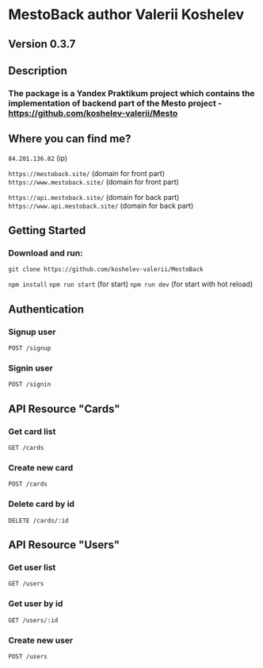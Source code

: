 # MestoBack author Valerii Koshelev

## Version 0.3.7

## Description

### The package is a Yandex Praktikum project which contains the implementation of backend part of the Mesto project - https://github.com/koshelev-valerii/Mesto

## Where you can find me?

`84.201.136.82` (ip)

`https://mestoback.site/` (domain for front part)
`https://www.mestoback.site/` (domain for front part)

`https://api.mestoback.site/` (domain for back part)
`https://www.api.mestoback.site/` (domain for back part)

## Getting Started 

### Download and run:  
  
`git clone https://github.com/koshelev-valerii/MestoBack`

`npm install` 
`npm run start` (for start)
`npm run dev` (for start with hot reload)

## Authentication

### Signup user

`POST /signup`

### Signin user

`POST /signin`

## API Resource "Cards"

### Get card list

`GET /cards`

### Create new card

`POST /cards`

### Delete card by id

`DELETE /cards/:id`

## API Resource "Users"

### Get user list

`GET /users`

### Get user by id

`GET /users/:id`

### Create new user

`POST /users`

